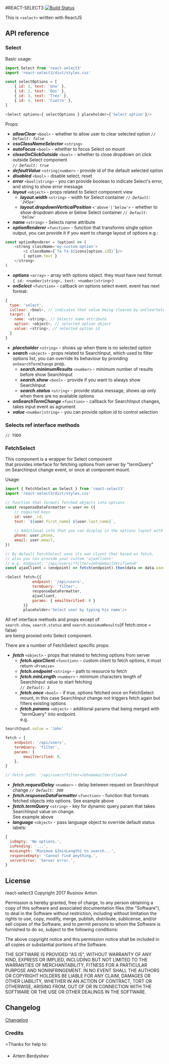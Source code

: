 #REACT-SELECT3
[![Build Status](https://travis-ci.org/RusinovAnton/react-select3.svg?branch=master)](https://travis-ci.org/RusinovAnton/react-select3)  

This is `<select>` written with ReactJS

## API reference
  
### Select
Basic usage:
```javascript
import Select from 'react-select3'
import 'react-select3/dist/styles.css'

const selectOptions = [
    { id: 1, text: 'Uno' },
    { id: 2, text: 'Dos' },
    { id: 3, text: 'Tres' },
    { id: 4, text: 'Cuatro' },
]

<Select options={ selectOptions } placeholder={'Select option'}/>
```

Props:
- ***allowClear*** `<bool>` - whether to allow user to clear selected option *`// Default: false`*
- ***cssClassNameSelector*** `<string>`
- ***autoFocus*** `<bool>` - whether to focus Select on mount
- ***closeOnClickOutside*** `<bool>` - whether to close dropdown on click outside Select component  
*`// Default: true`*
- ***defaultValue*** `<string|number>` - provide id of the default selected option
- ***disabled*** `<bool>` - disable select, reset
- ***error*** `<bool|string>` - you can provide boolean to indicate Select's error, and string to show error message
- ***layout*** `<object>` - props related to Select component view
  - ***layout.width*** `<string>` - width for Select container *`// Default: '245px'`*
  - ***layout.dropdownVerticalPosition*** `<'above'|'below'>` - whether to show dropdown above or below Select container *`// Default: 'below'`*
- ***name*** `<string>` - Selects name attribute
- ***optionRenderer*** `<function>` - function that transforms single option output, you can provide it if you want to change layout of options e.g.:
```javascript
const optionRenderer = (option) => (
    <strong className='my-custom-option'>
        <i className={`fa fa-${icons[option.id]}`}/>
        { option.text }
    </strong>
)
```
- ***options*** `<array>` - array with options object. they must have next format:  
`{ id: <number|string>, text: <number|string>}`
- ***onSelect*** `<function>` - callback on options select event. event has next format:
```javascript
{
  type: 'select',
  isClear: <bool>, // indicates that value being cleared by onClearSelection
  target: {
    name: <string>, // Selects name attribute
    option: <object>, // selected option object
    value: <string>, // selected option id
  }
}
```
- ***placeholder*** `<string>` - shows up when there is no selected option
- ***search*** `<object>` - props related to SearchInput, which used to filter options list, you can override its behaviour by providing `onSearchTermChange` prop.
  - ***search.minimumResults*** `<number>` - minimum number of results before show SearchInput
  - ***search.show*** `<bool>` - provide if you want to always show SearchInput
  - ***search.status*** `<string>` - provide status message, shows up only when there are no available options
- ***onSearchTermChange*** `<function>` - callback for SearchInput changes, takes input event as agrument
- ***value*** `<number|string>` - you can provide option id to control selection
  
### Selects ref interface methods
`// TODO`  
  
### FetchSelect
This component is a wrapper for Select component  
that provides interface for fetching options from server by "termQuery"  
on SearchInput change event, or once at component mount.  
  
Usage:
```javascript
import { FetchSelect as Select } from 'react-select3'
import 'react-select3/dist/styles.css'

// function that formats fetched objects into options
const responseDataFormatter = user => ({
    // required keys
    id: user._id,
    text: `${user.first_name} ${user.last_name}`, 
    
    // Additional info that you can display in the options layout with "optionRenderer" function 
    phone: user.phone,
    email: user.email,
})

// By default FetchSelect uses its own client that based on fetch,  
// also you can provide your custom 'ajaxClient'  
// e.g. endpoint: '/api/users/?filter=John&emailVerified=0'  
const ajaxClient = (endpoint) => fetch(endpoint).then(data => data.users)

<Select fetch={{ 
            endpoint: '/api/users', 
            termQuery: 'filter',
            responseDataFormatter,
            ajaxClient,
            params: { emailVerified: 0 }
        }} 
        placeholder='Select user by typing his name'/>
```

All ref interface methods and props except of   
`search.show`, `search.status` and `search.minimumResults`(if fetch.once = false)  
are being proxied onto Select component.  
  
There are a number of FetchSelect specific props: 
- ***fetch*** `<object>` - props that related to fetching options from server
  - ***fetch.ajaxClient*** `<function>` - custom client to fetch options, it must return `<Promise>`
  - ***fetch.endpoint*** `<string>` - path to resource to fetch
  - ***fetch.minLength*** `<number>` - minimum characters length of SearchInput value to start fetching  
  *`// Default: 3`*
  - ***fetch.once*** `<bool>` - if true, options fetched once on FetchSelect mount, 
    in this case SearchInput change not triggers fetch again but filters existing options
  - ***fetch.params*** `<object>` - additional params that being merged with "termQuery" into endpoint.  
  e.g.
```javascript
SearchInput.value = 'John'

fetch = {
    endpoint: '/api/users',
    termQuery: 'filter',
    params: {
        emailVerified: 0,
    },
}

// fetch path: '/api/users?filter=John&emailVerified=0'
```
  - ***fetch.requestDelay*** `<number>` - delay between request on SearchInput change *`// Default: 300`*
  - ***fetch.responseDataFormatter*** `<function>` -  function that formats fetched objects into options. See example above
  - ***fetch.termQuery*** `<string>` - key for dynamic query param that takes SearchInput value on change.  
  See example above
- ***language*** `<object>` - pass language object to override default status labels:
```javascript
{
  isEmpty: 'No options.',
  isPending: '...',
  minLength: 'Minimum ${minLength} to search...',
  responseEmpty: 'Cannot find anything.',
  serverError: 'Server error.',
}
```

## License

react-select3 Copyright 2017 Rusinov Anton

Permission is hereby granted, free of charge, to any person obtaining a copy of this software and associated documentation files (the "Software"), to deal in the Software without restriction, including without limitation the rights to use, copy, modify, merge, publish, distribute, sublicense, and/or sell copies of the Software, and to permit persons to whom the Software is furnished to do so, subject to the following conditions:

The above copyright notice and this permission notice shall be included in all copies or substantial portions of the Software.

THE SOFTWARE IS PROVIDED "AS IS", WITHOUT WARRANTY OF ANY KIND, EXPRESS OR IMPLIED, INCLUDING BUT NOT LIMITED TO THE WARRANTIES OF MERCHANTABILITY, FITNESS FOR A PARTICULAR PURPOSE AND NONINFRINGEMENT. IN NO EVENT SHALL THE AUTHORS OR COPYRIGHT HOLDERS BE LIABLE FOR ANY CLAIM, DAMAGES OR OTHER LIABILITY, WHETHER IN AN ACTION OF CONTRACT, TORT OR OTHERWISE, ARISING FROM, OUT OF OR IN CONNECTION WITH THE SOFTWARE OR THE USE OR OTHER DEALINGS IN THE SOFTWARE.

## Changelog

[Changelog](https://github.com/RusinovAnton/react-select3/releases)

### Credits

⭐️Thanks for help to: 
- Artem Berdyshev 
